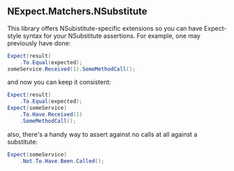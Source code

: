 NExpect.Matchers.NSubstitute
---

This library offers NSubistitute-specific extensions so you can have Expect-style
syntax for your NSubstitute assertions. For example, one may previously have done:
```csharp
Expect(result)
    .To.Equal(expected);
someService.Received(1).SomeMethodCall();
```

and now you can keep it consistent:
```csharp
Expect(result)
    .To.Equal(expected);
Expect(someService)
    .To.Have.Received(1)
    .SomeMethodCall();
```

also, there's a handy way to assert against no calls at all
against a substitute:

```csharp
Expect(someService)
    .Not.To.Have.Been.Called();
```
